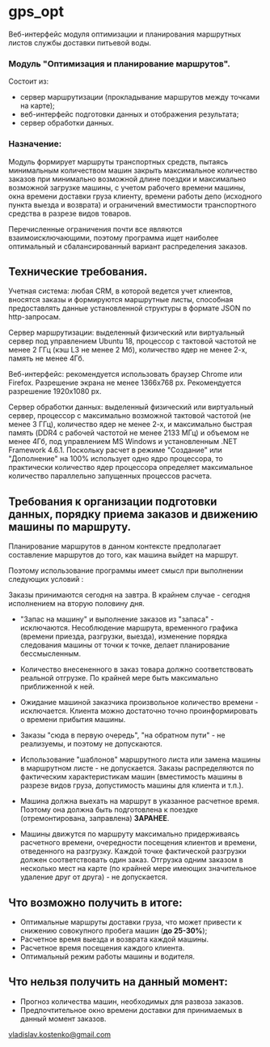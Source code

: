 # gps_opt
Веб-интерфейс модуля оптимизации и планирования маршрутных листов службы доставки питьевой воды.

### Модуль "Оптимизация и планирование маршрутов".
Состоит из:
- сервер маршрутизации (прокладывание маршрутов между точками на карте);
- веб-интерфейс подготовки данных и отображения результата;
- сервер обработки данных.

### Назначение:
Модуль формирует маршруты транспортных средств, пытаясь минимальным количеством машин закрыть максимальное количество заказов при минимально возможной длине поездки и максимально возможной загрузке машины, с учетом рабочего времени машины, окна времени доставки груза клиенту, времени работы депо (исходного пункта выезда и возврата) и ограничений вместимости транспортного средства в разрезе видов товаров.

Перечисленные ограничения почти все являются взаимоисключающими, поэтому программа ищет наиболее оптимальный и сбалансированный вариант распределения заказов.

## Технические требования.

Учетная система: любая CRM, в которой ведется учет клиентов, вносятся заказы и формируются маршрутные листы, способная предоставлять данные установленной структуры в формате JSON по http-запросам.

Сервер маршрутизации: выделенный физический или виртуальный сервер под управлением Ubuntu 18, процессор с тактовой частотой не менее 2 ГГц (кэш L3 не менее 2 Мб), количество ядер не менее 2-х, память не менее 4Гб. 

Веб-интерфейс: рекомендуется использовать браузер Chrome или Firefox. Разрешение экрана не менее 1366x768 px. Рекомендуется разрешение 1920х1080 px.

Сервер обработки данных: выделенный физический или виртуальный сервер, процессор с максимально возможной тактовой частотой (не менее 3 ГГц), количество ядер не менее 2-х, и максимально быстрая память (DDR4 с рабочей частотой не менее 2133 МГц) и объемом не менее 4Гб, под управлением MS Windows и установленным .NET Framework 4.6.1. Поскольку расчет в режиме "Создание" или "Дополнение" на 100%  использует одно ядро процессора, то практически количество ядер процессора определяет максимальное количество параллельно запущенных процессов расчета.

## Требования к организации подготовки данных, порядку приема заказов и движению машины по маршруту.

Планирование маршрутов в данном контексте предполагает составление маршрутов до того, как машина выйдет на маршрут.

Поэтому использование программы имеет смысл при выполнении следующих условий :

Заказы принимаются сегодня на завтра. В крайнем случае - сегодня исполнением на вторую половину дня. 

- "Запас на машину" и выполнение заказов из "запаса" - исключаются. Несоблюдение маршрута, временного графика (времени приезда, разгрузки, выезда), изменение порядка следования машины от точки к точке, делает планирование бессмысленным.

- Количество внесененного в заказ товара должно соответствовать реальной отгрузке. По крайней мере быть максимально приближенной к ней.

- Ожидание машиной заказчика произвольное количество времени - исключается. Клиента можно достаточно точно проинформировать о времени прибытия машины.

- Заказы "сюда в первую очередь", "на обратном пути" - не реализуемы, и поэтому не допускаются.

- Использование "шаблонов" маршрутного листа или замена машины в маршрутном листе - не допускается. Заказы распределяются по фактическим характеристикам машин (вместимость машины в разрезе видов груза, допустимость машины для клиента и т.п.).

- Машина должна выехать на маршрут в указанное расчетное время. Поэтому она должна быть подготовлена к поездке (отремонтирована, заправлена) **ЗАРАНЕЕ**.

- Машины движутся по маршруту максимально придерживаясь расчетного времени, очередности посещения клиентов и времени, отведенного на разгрузку.
Каждой точке фактической разгрузки должен соответствовать один заказ. Отгрузка одним заказом в несколько мест на карте (по крайней мере имеющих значительное удаление друг от друга) - не допускается. 

## Что возможно получить в итоге:
- Оптимальные маршруты доставки груза, что может привести к снижению совокупного пробега машин (**до 25-30%**);
- Расчетное время выезда и возврата каждой машины.
- Расчетное время посещения каждого клиента.
- Оптимальный режим работы машины и водителя.

## Что нельзя получить на данный момент:
- Прогноз количества машин, необходимых для развоза заказов.
- Предпочтительное окно времени доставки для принимаемых в данный момент заказов.

vladislav.kostenko@gmail.com
